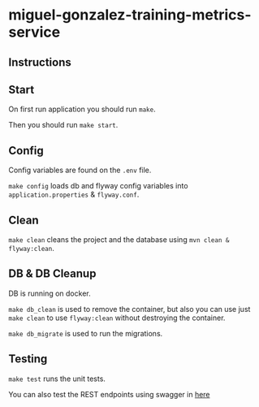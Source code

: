 # miguel-gonzalez-training-metrics-service

## Instructions

## Start

On first run application you should run `make`.

Then you should run `make start`.

## Config

Config variables are found on the `.env` file.

`make config` loads db and flyway config variables into `application.properties` & `flyway.conf`.

## Clean

`make clean` cleans the project and the database using `mvn clean & flyway:clean`.

## DB & DB Cleanup

DB is running on docker.

`make db_clean` is used to remove the container, but also you can use just `make clean` to use `flyway:clean` without destroying the container.

`make db_migrate` is used to run the migrations.

## Testing

`make test` runs the unit tests.

You can also test the REST endpoints using swagger in [here](http://localhost:8080/swagger-ui/index.html)

